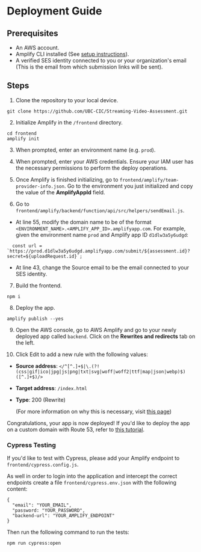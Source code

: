# Deployment Guide

## Prerequisites

- An AWS account.
- Amplify CLI installed (See [setup instructions](https://docs.amplify.aws/javascript/tools/cli/start/set-up-cli/)).
- A verified SES identity connected to you or your organization's email (This is the email from which submission links will be sent).

## Steps

1. Clone the repository to your local device.

```
git clone https://github.com/UBC-CIC/Streaming-Video-Assessment.git
```

2. Initialize Amplify in the `/frontend` directory.

```
cd frontend
amplify init
```

3. When prompted, enter an environment name (e.g. `prod`).

4. When prompted, enter your AWS credentials. Ensure your IAM user has the necessary permissions to perform the deploy operations.

5. Once Amplify is finished initializing, go to `frontend/amplify/team-provider-info.json`. Go to the environment you just initialized and copy the value of the **AmplifyAppId** field.

6. Go to `frontend/amplify/backend/function/api/src/helpers/sendEmail.js`.
- At line 55, modify the domain name to be of the format `<ENVIRONMENT_NAME>.<AMPLIFY_APP_ID>.amplifyapp.com`. For example, given the environment name `prod` and Amplify app ID `d1dlw3a5y6udgd`:

```
  const url = `https://prod.d1dlw3a5y6udgd.amplifyapp.com/submit/${assessment.id}?secret=${uploadRequest.id}`;
```

- At line 43, change the Source email to be the email connected to your SES identity.

7. Build the frontend.

```
npm i
```

8. Deploy the app.

```
amplify publish --yes
```

9. Open the AWS console, go to AWS Amplify and go to your newly deployed app called `backend`. Click on the **Rewrites and redirects** tab on the left.

10. Click Edit to add a new rule with the following values:
- **Source address**: `</^[^.]+$|\.(?!(css|gif|ico|jpg|js|png|txt|svg|woff|woff2|ttf|map|json|webp)$)([^.]+$)/>`
- **Target address**: `/index.html`
- **Type**: 200 (Rewrite)

    (For more information on why this is necessary, visit [this page](https://docs.aws.amazon.com/amplify/latest/userguide/redirects.html#redirects-for-single-page-web-apps-spa))

Congratulations, your app is now deployed! If you'd like to deploy the app on a custom domain with Route 53, refer to [this tutorial](https://docs.aws.amazon.com/amplify/latest/userguide/custom-domains.html).

### Cypress Testing

If you'd like to test with Cypress, please add your Amplify endpoint to `frontend/cypress.config.js`.

As well in order to login into the application and intercept the correct endpoints create a file `frontend/cypress.env.json` with the following content:

```
{
  "email": "YOUR_EMAIL",
  "password: "YOUR_PASSWORD",
  "backend-url": "YOUR_AMPLIFY_ENDPOINT"
}
```

Then run the following command to run the tests:

```
npm run cypress:open
```

